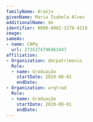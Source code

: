 ```yaml
---
familyName: Araújo
givenName: Maria Isabela Alves
additionalName: de
identifier: 0000-0002-3270-4219
image: 
sameAs:
- name: CNPq
  url: 2735374796963447
affiliation:
- Organization: dmcpatrimonio
  Role:
  - name: Graduação
    startDate: 2020-08-01
    endDate: 
- Organization: arqtrad
  Role:
  - name: Graduação
    startDate: 2020-08-01
    endDate: 
---
```




